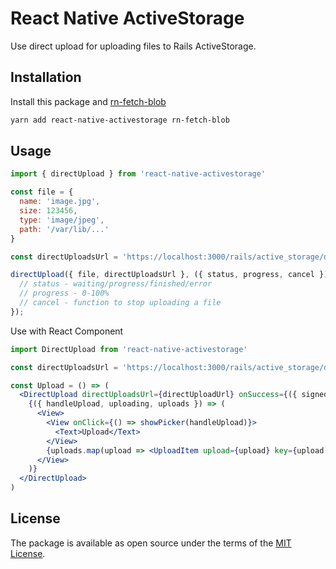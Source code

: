 # React Native ActiveStorage

Use direct upload for uploading files to Rails ActiveStorage.

## Installation

Install this package and [rn-fetch-blob](rn-fetch-blob)

```sh
yarn add react-native-activestorage rn-fetch-blob
```

## Usage

```js
import { directUpload } from 'react-native-activestorage'

const file = {
  name: 'image.jpg',
  size: 123456,
  type: 'image/jpeg',
  path: '/var/lib/...'
}

const directUploadsUrl = 'https://localhost:3000/rails/active_storage/direct_uploads';

directUpload({ file, directUploadsUrl }, ({ status, progress, cancel }) => {
  // status - waiting/progress/finished/error
  // progress - 0-100%
  // cancel - function to stop uploading a file
});
```

Use with React Component

```jsx
import DirectUpload from 'react-native-activestorage'

const directUploadsUrl = 'https://localhost:3000/rails/active_storage/direct_uploads';

const Upload = () => (
  <DirectUpload directUploadsUrl={directUploadUrl} onSuccess={({ signedIds }) => console.warn({ signedIds })}>
    {({ handleUpload, uploading, uploads }) => (
      <View>
        <View onClick={() => showPicker(handleUpload)}>
          <Text>Upload</Text>
        </View>
        {uploads.map(upload => <UploadItem upload={upload} key={upload.id} />)}
      </View>
    )}
  </DirectUpload>
)
```

## License

The package is available as open source under the terms of the [MIT License][license].

[license]: https://raw.githubusercontent.com/jpalumickas/react-native-activestorage/master/LICENSE
[rn-fetch-blob]: https://github.com/joltup/rn-fetch-blob
